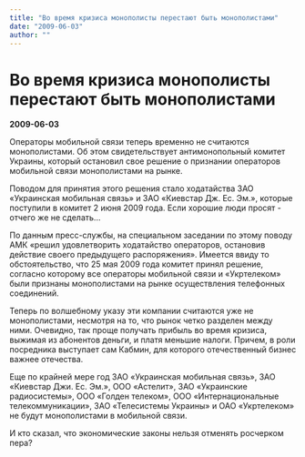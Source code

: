 ```yaml
---
title: "Во время кризиса монополисты перестают быть монополистами"
date: "2009-06-03"
author: ""
---
```


# Во время кризиса монополисты перестают быть монополистами

**2009-06-03** 

Операторы мобильной связи теперь временно не считаются монополистами. Об этом свидетельствует антимонопольный комитет Украины, который остановил свое решение о признании операторов мобильной связи монополистами на рынке.

Поводом для принятия этого решения стало ходатайства ЗАО «Украинская мобильная связь» и ЗАО «Киевстар Дж. Ес. Эм.», которые поступили в комитет 2 июня 2009 года. Если хорошие люди просят - отчего же не сделать...

По данным пресс-службы, на специальном заседании по этому поводу АМК «решил удовлетворить ходатайство операторов, остановив действие своего предыдущего распоряжения». Имеется ввиду то обстоятельство, что 25 мая 2009 года комитет принял решение, согласно которому все операторы мобильной связи и «Укртелеком» были признаны монополистами на рынке осуществления телефонных соединений.

Теперь по волшебному указу эти компании считаются уже не монополистами, несмотря на то, что рынок четко разделен между ними. Очевидно, так проще получать прибыль во время кризиса, выжимая из абонентов деньги, и платя меньшие налоги. Причем, в роли посредника выступает сам Кабмин, для которого отечественный бизнес важнее отечества.

Еще по крайней мере год ЗАО «Украинская мобильная связь», ЗАО «Киевстар Джи. Ес. Эм.», ООО «Астелит», ЗАО «Украинские радиосистемы», ООО «Голден телеком», ООО «Интернациональные телекоммуникации», ЗАО «Телесистемы Украины» и ОАО «Укртелеком» не будут монополистами в мобильной связи.

И кто сказал, что экономические законы нельзя отменять росчерком пера?